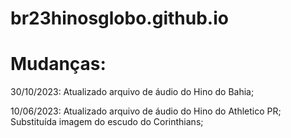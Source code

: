 # br23hinosglobo.github.io

# Mudanças:

30/10/2023: Atualizado arquivo de áudio do Hino do Bahia;

10/06/2023: Atualizado arquivo de áudio do Hino do Athletico PR; Substituída imagem do escudo do Corinthians;
